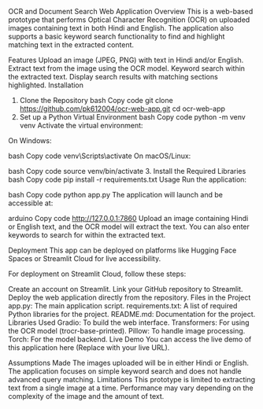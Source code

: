 OCR and Document Search Web Application
Overview
This is a web-based prototype that performs Optical Character Recognition (OCR) on uploaded images containing text in both Hindi and English. The application also supports a basic keyword search functionality to find and highlight matching text in the extracted content.

Features
Upload an image (JPEG, PNG) with text in Hindi and/or English.
Extract text from the image using the OCR model.
Keyword search within the extracted text.
Display search results with matching sections highlighted.
Installation
1. Clone the Repository
bash
Copy code
git clone https://github.com/pk612004/ocr-web-app.git
cd ocr-web-app
2. Set up a Python Virtual Environment
bash
Copy code
python -m venv venv
Activate the virtual environment:

On Windows:

bash
Copy code
venv\Scripts\activate
On macOS/Linux:

bash
Copy code
source venv/bin/activate
3. Install the Required Libraries
bash
Copy code
pip install -r requirements.txt
Usage
Run the application:

bash
Copy code
python app.py
The application will launch and be accessible at:

arduino
Copy code
http://127.0.0.1:7860
Upload an image containing Hindi or English text, and the OCR model will extract the text. You can also enter keywords to search for within the extracted text.

Deployment
This app can be deployed on platforms like Hugging Face Spaces or Streamlit Cloud for live accessibility.

For deployment on Streamlit Cloud, follow these steps:

Create an account on Streamlit.
Link your GitHub repository to Streamlit.
Deploy the web application directly from the repository.
Files in the Project
app.py: The main application script.
requirements.txt: A list of required Python libraries for the project.
README.md: Documentation for the project.
Libraries Used
Gradio: To build the web interface.
Transformers: For using the OCR model (trocr-base-printed).
Pillow: To handle image processing.
Torch: For the model backend.
Live Demo
You can access the live demo of this application here (Replace with your live URL).

Assumptions Made
The images uploaded will be in either Hindi or English.
The application focuses on simple keyword search and does not handle advanced query matching.
Limitations
This prototype is limited to extracting text from a single image at a time.
Performance may vary depending on the complexity of the image and the amount of text.
